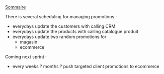 [Sommaire](https://ursi-2020.github.io/Documentation/)

There is several scheduling for managing promotions :
- everydays update the customers with calling CRM
- everydays update the products with calling catalogue produit
- everydays update two random promotions for
    - magasin
    - ecommerce

Coming next sprint :
- every weeks ? months ? push targeted client promotions to ecommerce
